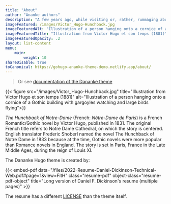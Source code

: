 ```yaml
---
title: "About"
author: "Ananke authors"
description: "A few years ago, while visiting or, rather, rummaging about Notre-Dame, the author of this book found, in an obscure nook of one of the towers, the following word, engraved by hand upon the wall: —ANANKE."
imageFeatured: /images/Victor_Hugo-Hunchback.jpg
imageFeaturedAlt: "Illustration of a person hanging onto a cornice of a Gothic building with gargoyles watching and large birds flying"
imageFeaturedTitle: "Illustration from Victor Hugo et son temps (1881)"
imageFeaturedOpacity: .2
layout: list-content
menu:
    main:
        weight: 10
shareDisable: true
toCanonical: https://gohugo-ananke-theme-demo.netlify.app/about/
---
```


>Or see [documentation of the Dananke theme](../examples/README.md)

{{< figure src="/images/Victor_Hugo-Hunchback.jpg" title="Illustration from Victor Hugo et son temps (1881)" alt="Illustration of a person hanging onto a cornice of a Gothic building with gargoyles watching and large birds flying">}}

_The Hunchback of Notre-Dame_ (French: _Nôtre-Dame de Paris_) is a French Romantic/Gothic novel by Victor Hugo, published in 1831. The original French title refers to Notre Dame Cathedral, on which the story is centered. English translator Frederic Shoberl named the novel The Hunchback of Notre Dame in 1833 because at the time, Gothic novels were more popular than Romance novels in England. The story is set in Paris, France in the Late Middle Ages, during the reign of Louis XI.

The Dananke Hugo theme is created by:

{{< embed-pdf data="/files/2022-Resume-Daniel-Dickinson-Technical-Web.pdf#page=1&view=FitH" class="resume-pdf" object-class="resume-pdf-object" title="Long version of Daniel F. Dickinson's resume (multiple pages)" >}}

The resume has a different [LICENSE](/files/LICENSE.txt) than the theme itself.
